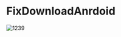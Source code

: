 # FixDownloadAnrdoid

![1239](https://user-images.githubusercontent.com/22169027/29237271-5a73c6e2-7f34-11e7-800f-c6855bebcbad.png)


